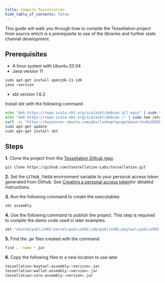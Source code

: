 ```yaml
---
title: Compile Tessellation
hide_table_of_contents: false
---
```

<intro-end />

This guide will walk you through how to compile the Tessellation project from source which is a prerequisite to use of the libraries and further state channel development.

## Prerequisites
- A linux system with Ubuntu 20.04
- Java version 11 
```bash
sudo apt-get install openjdk-11-jdk
java –version
```
- sbt version 1.6.2

Install sbt with the following command
```bash
echo "deb https://repo.scala-sbt.org/scalasbt/debian all main" | sudo tee /etc/apt/sources.list.d/sbt.list
echo "deb https://repo.scala-sbt.org/scalasbt/debian /" | sudo tee /etc/apt/sources.list.d/sbt_old.list
curl -sL "https://keyserver.ubuntu.com/pks/lookup?op=get&search=0x2EE0EA64E40A89B84B2DF73499E82A75642AC823" | sudo apt-key add
sudo apt-get update
sudo apt-get install sbt
```

## Steps
**1.** Clone the project from the [Tessellation Github repo](https://github.com/Constellation-Labs/tessellation).
```bash
git clone https://github.com/Constellation-Labs/tessellation.git
```

**2.** Set the `GITHUB_TOKEN` environment variable to your personal access token generated from Github. See [Creating a personal access token](https://docs.github.com/en/authentication/keeping-your-account-and-data-secure/creating-a-personal-access-token)for detailed instructions.

**3.** Run the following command to create the executables
```bash
sbt assembly
```
**4.** Use the following command to publish the project. This step is required to compile the demo code used in later examples.
```bash
sbt "shared/publishM2;kernel/publishM2;sdk/publishM2;keytool/publishM2;dagShared/publishM2"
```
**5.** Find the .jar files created with the command
```bash
find . -name *.jar
```
**6.** Copy the following files to a new location to use later
```bash
tessellation-keytool-assembly-<version>.jar
tessellation-wallet-assembly-<version>.jar
tessellation-core-assembly-<version>.jar
```
